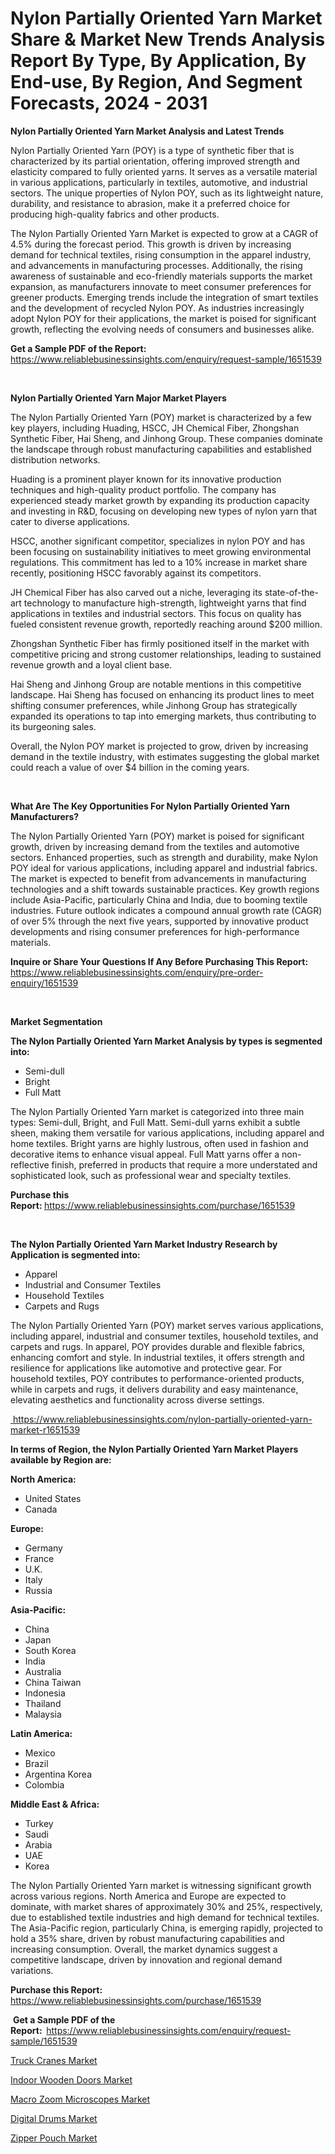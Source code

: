 <p><h1>Nylon Partially Oriented Yarn Market Share & Market New Trends Analysis Report By Type, By Application, By End-use, By Region, And Segment Forecasts, 2024 - 2031</h1></p><p><strong>Nylon Partially Oriented Yarn Market Analysis and Latest Trends</strong></p>
<p><p>Nylon Partially Oriented Yarn (POY) is a type of synthetic fiber that is characterized by its partial orientation, offering improved strength and elasticity compared to fully oriented yarns. It serves as a versatile material in various applications, particularly in textiles, automotive, and industrial sectors. The unique properties of Nylon POY, such as its lightweight nature, durability, and resistance to abrasion, make it a preferred choice for producing high-quality fabrics and other products.</p><p>The Nylon Partially Oriented Yarn Market is expected to grow at a CAGR of 4.5% during the forecast period. This growth is driven by increasing demand for technical textiles, rising consumption in the apparel industry, and advancements in manufacturing processes. Additionally, the rising awareness of sustainable and eco-friendly materials supports the market expansion, as manufacturers innovate to meet consumer preferences for greener products. Emerging trends include the integration of smart textiles and the development of recycled Nylon POY. As industries increasingly adopt Nylon POY for their applications, the market is poised for significant growth, reflecting the evolving needs of consumers and businesses alike.</p></p>
<p><strong>Get a Sample PDF of the Report:&nbsp;</strong> <a href="https://www.reliablebusinessinsights.com/enquiry/request-sample/1651539?utm_campaign=1399&utm_medium=2&utm_source=Github&utm_content=ia&utm_term=26092024&utm_id=nylon-partially-oriented-yarn">https://www.reliablebusinessinsights.com/enquiry/request-sample/1651539</a></p>
<p>&nbsp;</p>
<p><strong>Nylon Partially Oriented Yarn Major Market Players</strong></p>
<p><p>The Nylon Partially Oriented Yarn (POY) market is characterized by a few key players, including Huading, HSCC, JH Chemical Fiber, Zhongshan Synthetic Fiber, Hai Sheng, and Jinhong Group. These companies dominate the landscape through robust manufacturing capabilities and established distribution networks.</p><p>Huading is a prominent player known for its innovative production techniques and high-quality product portfolio. The company has experienced steady market growth by expanding its production capacity and investing in R&D, focusing on developing new types of nylon yarn that cater to diverse applications.</p><p>HSCC, another significant competitor, specializes in nylon POY and has been focusing on sustainability initiatives to meet growing environmental regulations. This commitment has led to a 10% increase in market share recently, positioning HSCC favorably against its competitors.</p><p>JH Chemical Fiber has also carved out a niche, leveraging its state-of-the-art technology to manufacture high-strength, lightweight yarns that find applications in textiles and industrial sectors. This focus on quality has fueled consistent revenue growth, reportedly reaching around $200 million.</p><p>Zhongshan Synthetic Fiber has firmly positioned itself in the market with competitive pricing and strong customer relationships, leading to sustained revenue growth and a loyal client base. </p><p>Hai Sheng and Jinhong Group are notable mentions in this competitive landscape. Hai Sheng has focused on enhancing its product lines to meet shifting consumer preferences, while Jinhong Group has strategically expanded its operations to tap into emerging markets, thus contributing to its burgeoning sales.</p><p>Overall, the Nylon POY market is projected to grow, driven by increasing demand in the textile industry, with estimates suggesting the global market could reach a value of over $4 billion in the coming years.</p></p>
<p>&nbsp;</p>
<p><strong>What Are The Key Opportunities For Nylon Partially Oriented Yarn Manufacturers?</strong></p>
<p><p>The Nylon Partially Oriented Yarn (POY) market is poised for significant growth, driven by increasing demand from the textiles and automotive sectors. Enhanced properties, such as strength and durability, make Nylon POY ideal for various applications, including apparel and industrial fabrics. The market is expected to benefit from advancements in manufacturing technologies and a shift towards sustainable practices. Key growth regions include Asia-Pacific, particularly China and India, due to booming textile industries. Future outlook indicates a compound annual growth rate (CAGR) of over 5% through the next five years, supported by innovative product developments and rising consumer preferences for high-performance materials.</p></p>
<p><strong>Inquire or Share Your Questions If Any Before Purchasing This Report:</strong> <a href="https://www.reliablebusinessinsights.com/enquiry/pre-order-enquiry/1651539?utm_campaign=1399&utm_medium=2&utm_source=Github&utm_content=ia&utm_term=26092024&utm_id=nylon-partially-oriented-yarn">https://www.reliablebusinessinsights.com/enquiry/pre-order-enquiry/1651539</a></p>
<p>&nbsp;</p>
<p><strong>Market Segmentation</strong></p>
<p><strong>The Nylon Partially Oriented Yarn Market Analysis by types is segmented into:</strong></p>
<p><ul><li>Semi-dull</li><li>Bright</li><li>Full Matt</li></ul></p>
<p><p>The Nylon Partially Oriented Yarn market is categorized into three main types: Semi-dull, Bright, and Full Matt. Semi-dull yarns exhibit a subtle sheen, making them versatile for various applications, including apparel and home textiles. Bright yarns are highly lustrous, often used in fashion and decorative items to enhance visual appeal. Full Matt yarns offer a non-reflective finish, preferred in products that require a more understated and sophisticated look, such as professional wear and specialty textiles.</p></p>
<p><strong>Purchase this Report:&nbsp;</strong><a href="https://www.reliablebusinessinsights.com/purchase/1651539?utm_campaign=1399&utm_medium=2&utm_source=Github&utm_content=ia&utm_term=26092024&utm_id=nylon-partially-oriented-yarn">https://www.reliablebusinessinsights.com/purchase/1651539</a></p>
<p>&nbsp;</p>
<p><strong>The Nylon Partially Oriented Yarn Market Industry Research by Application is segmented into:</strong></p>
<p><ul><li>Apparel</li><li>Industrial and Consumer Textiles</li><li>Household Textiles</li><li>Carpets and Rugs</li></ul></p>
<p><p>The Nylon Partially Oriented Yarn (POY) market serves various applications, including apparel, industrial and consumer textiles, household textiles, and carpets and rugs. In apparel, POY provides durable and flexible fabrics, enhancing comfort and style. In industrial textiles, it offers strength and resilience for applications like automotive and protective gear. For household textiles, POY contributes to performance-oriented products, while in carpets and rugs, it delivers durability and easy maintenance, elevating aesthetics and functionality across diverse settings.</p></p>
<p><a href="https://www.reliablebusinessinsights.com/nylon-partially-oriented-yarn-market-r1651539?utm_campaign=1399&utm_medium=2&utm_source=Github&utm_content=ia&utm_term=26092024&utm_id=nylon-partially-oriented-yarn">&nbsp;https://www.reliablebusinessinsights.com/nylon-partially-oriented-yarn-market-r1651539</a></p>
<p><strong>In terms of Region, the Nylon Partially Oriented Yarn Market Players available by Region are:</strong></p>
<p>
    <p> <strong> North America: </strong>
        <ul>
            <li>United States</li>
            <li>Canada</li>
        </ul>
        </p> 
    <p> <strong> Europe: </strong>
        <ul>
            <li>Germany</li>
            <li>France</li>
            <li>U.K.</li>
            <li>Italy</li>
            <li>Russia</li>
        </ul>
        </p> 
    <p> <strong> Asia-Pacific: </strong>
        <ul>
            <li>China</li>
            <li>Japan</li>
            <li>South Korea</li>
            <li>India</li>
            <li>Australia</li>
            <li>China Taiwan</li>
            <li>Indonesia</li>
            <li>Thailand</li>
            <li>Malaysia</li>
        </ul>
        </p> 
    <p> <strong> Latin America: </strong>
        <ul>
            <li>Mexico</li>
            <li>Brazil</li>
            <li>Argentina Korea</li>
            <li>Colombia</li>
        </ul>
        </p> 
    <p> <strong> Middle East & Africa: </strong>
        <ul>
            <li>Turkey</li>
            <li>Saudi</li>
            <li>Arabia</li>
            <li>UAE</li>
            <li>Korea</li>
        </ul>
    </p>
    </p>
<p><p>The Nylon Partially Oriented Yarn market is witnessing significant growth across various regions. North America and Europe are expected to dominate, with market shares of approximately 30% and 25%, respectively, due to established textile industries and high demand for technical textiles. The Asia-Pacific region, particularly China, is emerging rapidly, projected to hold a 35% share, driven by robust manufacturing capabilities and increasing consumption. Overall, the market dynamics suggest a competitive landscape, driven by innovation and regional demand variations.</p></p>
<p><strong>Purchase this Report: </strong><a href="https://www.reliablebusinessinsights.com/purchase/1651539?utm_campaign=1399&utm_medium=2&utm_source=Github&utm_content=ia&utm_term=26092024&utm_id=nylon-partially-oriented-yarn">https://www.reliablebusinessinsights.com/purchase/1651539</a></p>
<p>&nbsp;<strong>Get a Sample PDF of the Report:&nbsp;&nbsp;</strong><a href="https://www.reliablebusinessinsights.com/enquiry/request-sample/1651539?utm_campaign=1399&utm_medium=2&utm_source=Github&utm_content=ia&utm_term=26092024&utm_id=nylon-partially-oriented-yarn">https://www.reliablebusinessinsights.com/enquiry/request-sample/1651539</a></p>
<p><strong></strong></p>
<p><p><a href="https://www.linkedin.com/pulse/analyzing-key-drivers-truck-cranes-market-trends-future-outlook-hz2ve?utm_campaign=1399&utm_medium=2&utm_source=Github&utm_content=ia&utm_term=26092024&utm_id=nylon-partially-oriented-yarn">Truck Cranes Market</a></p><p><a href="https://issuu.com/reportprime-2/docs/indoor-wooden-doors-market-size-203_89cc01fcb1532b?utm_campaign=1399&utm_medium=2&utm_source=Github&utm_content=ia&utm_term=26092024&utm_id=nylon-partially-oriented-yarn">Indoor Wooden Doors Market</a></p><p><a href="https://github.com/olyy49keyt/Market-Research-Report-List-1/blob/main/macro-zoom-microscopes-market.md?utm_campaign=1399&utm_medium=2&utm_source=Github&utm_content=ia&utm_term=26092024&utm_id=nylon-partially-oriented-yarn">Macro Zoom Microscopes Market</a></p><p><a href="https://issuu.com/reportprime-2/docs/digital-drums-market-size-2030.pptx_f96c30ee9495f7?utm_campaign=1399&utm_medium=2&utm_source=Github&utm_content=ia&utm_term=26092024&utm_id=nylon-partially-oriented-yarn">Digital Drums Market</a></p><p><a href="https://www.linkedin.com/pulse/zipper-pouch-market-essentials-key-players-demand-drivers-roi-y4wqf?utm_campaign=1399&utm_medium=2&utm_source=Github&utm_content=ia&utm_term=26092024&utm_id=nylon-partially-oriented-yarn">Zipper Pouch Market</a></p></p>